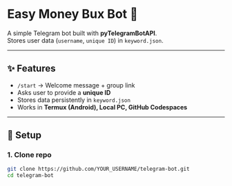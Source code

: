 # Easy Money Bux Bot 🤖

A simple Telegram bot built with **pyTelegramBotAPI**.  
Stores user data (`username`, `unique ID`) in `keyword.json`.

---

## ✨ Features
- `/start` → Welcome message + group link
- Asks user to provide a **unique ID**
- Stores data persistently in `keyword.json`
- Works in **Termux (Android), Local PC, GitHub Codespaces**

---

## 🚀 Setup

### 1. Clone repo
```bash
git clone https://github.com/YOUR_USERNAME/telegram-bot.git
cd telegram-bot

